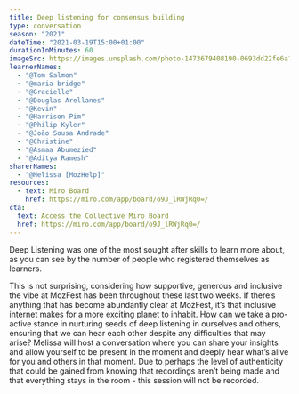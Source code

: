 ```yaml
---
title: Deep listening for consensus building
type: conversation
season: "2021"
dateTime: "2021-03-19T15:00+01:00"
durationInMinutes: 60
imageSrc: https://images.unsplash.com/photo-1473679408190-0693dd22fe6a?ixlib=rb-1.2.1&ixid=MXwxMjA3fDB8MHxwaG90by1wYWdlfHx8fGVufDB8fHw%3D&auto=format&fit=crop&w=1950&q=80
learnerNames:
  - "@Tom Salmon"
  - "@maria bridge"
  - "@Gracielle"
  - "@Douglas Arellanes"
  - "@Kevin"
  - "@Harrison Pim"
  - "@Philip Kyler"
  - "@João Sousa Andrade"
  - "@Christine"
  - "@Asmaa Abumezied"
  - "@Aditya Ramesh"
sharerNames:
  - "@Melissa [MozHelp]"
resources:
  - text: Miro Board
    href: https://miro.com/app/board/o9J_lRWjRq0=/
cta:
  text: Access the Collective Miro Board
  href: https://miro.com/app/board/o9J_lRWjRq0=/
---
```


Deep Listening was one of the most sought after skills to learn more about, as you can see by the number of people who registered themselves as learners.

<!--more-->

This is not surprising, considering how supportive, generous and inclusive the vibe at MozFest has been throughout these last two weeks. If there’s anything that has become abundantly clear at MozFest, it’s that inclusive internet makes for a more exciting planet to inhabit. How can we take a pro-active stance in nurturing seeds of deep listening in ourselves and others, ensuring that we can hear each other despite any difficulties that may arise? Melissa will host a conversation where you can share your insights and allow yourself to be present in the moment and deeply hear what’s alive for you and others in that moment. Due to perhaps the level of authenticity that could be gained from knowing that recordings aren’t being made and that everything stays in the room - this session will not be recorded.

<div class="typeform-widget" data-url="https://form.typeform.com/to/jlLW4lvV?typeform-medium=embed-snippet" data-transparency="100" data-hide-headers="true" data-hide-footer="true" style="width: 100%; height: 500px;"></div> <script> (function() { var qs,js,q,s,d=document, gi=d.getElementById, ce=d.createElement, gt=d.getElementsByTagName, id="typef_orm", b="https://embed.typeform.com/"; if(!gi.call(d,id)) { js=ce.call(d,"script"); js.id=id; js.src=b+"embed.js"; q=gt.call(d,"script")[0]; q.parentNode.insertBefore(js,q) } })() </script>
